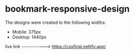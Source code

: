# bookmark-responsive-design

The designs were created to the following widths:

- Mobile: 375px
- Desktop: 1440px

live link ------------> https://cssfinal.netlify.app/

